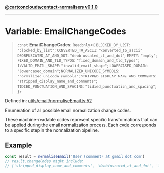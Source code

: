 [**@cartoonclouds/contact-normalisers v0.1.0**](../README.md)

***

# Variable: EmailChangeCodes

> `const` **EmailChangeCodes**: `Readonly`\<\{ `BLOCKED_BY_LIST`: `"blocked_by_list"`; `CONVERTED_TO_ASCII`: `"converted_to_ascii"`; `DEOBFUSCATED_AT_AND_DOT`: `"deobfuscated_at_and_dot"`; `EMPTY`: `"empty"`; `FIXED_DOMAIN_AND_TLD_TYPOS`: `"fixed_domain_and_tld_typos"`; `INVALID_EMAIL_SHAPE`: `"invalid_email_shape"`; `LOWERCASED_DOMAIN`: `"lowercased_domain"`; `NORMALIZED_UNICODE_SYMBOLS`: `"normalized_unicode_symbols"`; `STRIPPED_DISPLAY_NAME_AND_COMMENTS`: `"stripped_display_name_and_comments"`; `TIDIED_PUNCTUATION_AND_SPACING`: `"tidied_punctuation_and_spacing"`; \}\>

Defined in: [utils/email/normaliseEmail.ts:52](https://gitlab.com/good-life/glp-frontend/-/blob/main/packages/plugins/contact-normalisers/src/utils/email/normaliseEmail.ts#L52)

Enumeration of all possible email normalization change codes.

These machine-readable codes represent specific transformations that can be
applied during the email normalization process. Each code corresponds to a
specific step in the normalization pipeline.

## Example

```typescript
const result = normaliseEmail('User (comment) at gmail dot com')
// result.changeCodes might include:
// ['stripped_display_name_and_comments', 'deobfuscated_at_and_dot', 'lowercased_domain']
```
